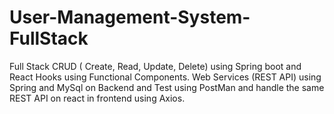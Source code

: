 # User-Management-System-FullStack
Full Stack CRUD ( Create, Read, Update, Delete) using Spring boot and React Hooks using Functional Components. Web Services (REST API) using Spring and MySql on Backend and Test using PostMan and handle the same REST API on react in frontend using Axios.
